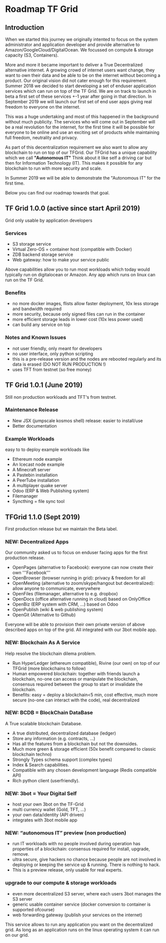 # Roadmap TF Grid

## Introduction

When we started this journey we originally intented to focus on the system administrator and application developer and provide alternative to Amazon/GoogleCloud/DigitalOcean. We focussed on compute & storage capacity (S3, Containers).

More and more it became important to deliver a True Decentralized alternative internet. A growing crowd of internet users want change, they want to own their data and be able to be on the internet without becoming a product. Our original vision did not cater enough for this requirement. Summer 2018 we decided to start developing a set of enduser application services which can run on top of the TF Grid. We are on track to launch in beta a first set of these services +-1 year after going in that direction. In September 2019 we will launch our first set of end user apps giving real freedom to everyone on the internet.

This was a huge undertaking and most of this happened in the background without much publicity.
The services who will come out in September will be a real revolution for the internet, for the first time it will be possible for everyone to be online and use an exciting set of products while maintaining full freedom, neutrality and privacy.

As part of this decentralization requirement we also want to allow any blockchain to run on top of our TFGrid. Our TFGrid has a unique capability which we call **"Autonomous IT"** Think about it like self a driving car but then for Information Technology (IT). This makes it possible for any blockchain to run with more security and scale.

In Summer 2019 we will be able to demonstrate the "Autonomous IT" for the first time.

Below you can find our roadmap towards that goal.

## TF Grid 1.0.0 (active since start April 2019)

Grid only usable by application developers

### Services

- S3 storage service
- Virtual Zero-OS = container host (compatible with Docker)
- ZDB backend storage service
- Web gateway: how to make your service public

Above capabilities allow you to run most workloads which today would typically run on digitalocean or Amazon. Any app which runs on linux can run on the TF Grid.

### Benefits

- no more docker images, flists allow faster deployment, 10x less storage and bandwidth required 
- more security, because only signed files can run in the container
- more efficient storage leads in lower cost (10x less power used)
- can build any service on top

### Notes and Known Issues

- not user friendly, only meant for developers
- no user interface, only python scripting
- this is a pre-release version and the nodes are rebooted regularly and its data is erased (DO NOT RUN PRODUCTION !)
- uses TFT from testnet (so free money)

## TF Grid 1.0.1 (June 2019)

Still non production workloads and TFT's from testnet.

### Maintenance Release

- New JSX (jumpscale kosmos shell) release: easier to install/use
- Better documentation

### Example Workloads

easy to to deploy example workloads like

- Ethereum node example
- An Icecast node example
- A Minecraft server
- A Pastebin installation
- A PeerTube installation
- A multiplayer quake server
- Odoo (ERP & Web Publishing system)
- Filemanager
- Syncthing = file sync tool

## TFGrid 1.1.0 (Sept 2019)

First production release but we maintain the Beta label.

### NEW: Decentralized Apps

Our community asked us to focus on enduser facing apps for the first production release.

- OpenPages (alternative to Facebook): everyone can now create their own '''Facebook'''
- OpenBrowser (browser running in grid): privacy & freedom for all
- OpenMeeting (alternative to zoom/skype/hangout but decentralized): allow anyone to communicate, everywhere
- OpenFiles (filemanager, alternative to e.g. dropbox)
- OpenDocs (office alternative running in cloud) based on OnlyOffice
- OpenBiz (ERP system with CRM, …) based on Odoo
- OpenPublish (wiki & web publishing system)
- OpenGit (Alternative to Github)

Everyone will be able to provision their own private version of above described apps on top of the grid. 
All integrated with our 3bot mobile app.

### NEW: Blockchain As A Service

Help resolve the blockchain dilema problem.

- Run HyperLedger (ethereum compatible), Rivine (our own) on top of our TFGrid (more blockchains to follow)
- Human empowered blockchain: together with friends launch a blockchain, no-one can access or manipulate the blockchain, consensus required between the group to start or invalidate the blockchain.
- Benefits: easy = deploy a blockchain<5 min, cost effective, much more secure (no-one can interact with the code), real decentralized

### NEW: BCDB = BlockChain DataBase

A True scalable blockchain Database. 

- A true distributed, decentralized database (ledger)
- Store any information (e.g. contracts, …)
- Has all the features from a blockchain but not the downsides.
- Much more green & storage efficient (50x benefit compared to classic blockchain techno)
- Strongly Types schema support (complex types)
- Index & Search capabilities.
- Compatible with any chosen development language (Redis compatible API)
- Rich python client (userfriendly).

### NEW: 3bot = Your Digital Self

- host your own 3bot on the TF-Grid
- multi currency wallet (Gold, TFT, …)
- your own data/identity (API driven)
- integrates with 3bot mobile app

### NEW: “autonomous IT” preview (non production)

- run IT workloads with no people involved during operation has properties of a blockchain: consensus required for install, upgrade, remove.
- ultra secure, give hackers no chance because people are not involved in deploying or keeping the service up & running. There is nothing to hack.
- This is a preview release, only usable for real experts.

### upgrade to our compute & storage workloads

- even more decentralized S3 server, where each users 3bot manages the S3 server
- generic usable container service (docker conversion to container is supported ofcourse)
- web forwarding gateway (publish your services on the internet)

This service allows to run any application you want on the decentralized grid.
As long as an application runs on the linux operating system it can run on our grid.




